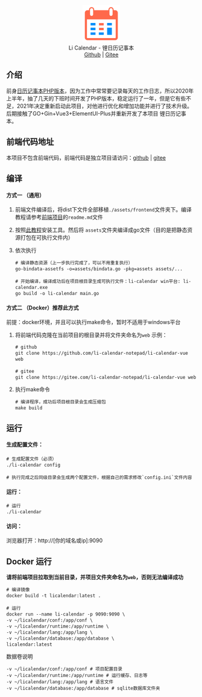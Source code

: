 

<p align="center">
<img alt="li calendar" src="./readme_src/logo.png" width="100px" />
<br>
Li Calendar - 锂日历记事本
<br>
<a title="Github" target="_blank" href="https://github.com/li-calendar-notepad">Github</a> |
<a title="Gitee" target="_blank" href="https://gitee.com/li-calendar-notepad">Gitee</a> 
</p>





## 介绍

前身[日历记事本PHP版本](https://gitee.com/hslr/calendar_notepad)，因为工作中常常要记录每天的工作日志，所以2020年上半年，抽了几天的下班时间开发了PHP版本，稳定运行了一年，但是它有些不足，2021年决定重新启动此项目，对他进行优化和增加功能并进行了技术升级。后期接触了GO+Gin+Vue3+ElementUI-Plus并重新开发了本项目 锂日历记事本。

## 前端代码地址
本项目不包含前端代码，前端代码是独立项目请访问：[github](https://github.com/li-calendar-notepad/li-calendar-vue) | [gitee](https://gitee.com/li-calendar-notepad/li-calendar-vue)

## 编译

#### 方式一 （通用）

1. 前端文件编译后，将dist下文件全部移植`./assets/frontend`文件夹下。编译教程请参考[前端项目](#前端代码地址)的`readme.md`文件

2. 按照[此教程](./assets/readme.md)安装工具。然后将
    `assets`文件夹编译成go文件（目的是把静态资源打包在可执行文件内）
3. 依次执行
    ```shell
    # 编译静态资源（上一步执行完成了，可以不用重复执行）
    go-bindata-assetfs -o=assets/bindata.go -pkg=assets assets/... 
    
    # 开始编译，编译成功后在项目根目录生成可执行文件：li-calendar win平台: li-calendar.exe
    go build -o li-calendar main.go
    ```
#### 方式二 （Docker）推荐此方式

前提：docker环境，并且可以执行make命令，暂时不适用于windows平台

1. 将前端代码克隆在当前项目的根目录并将文件夹命名为`web`
    示例：
    ```shell
    # github
    git clone https://github.com/li-calendar-notepad/li-calendar-vue web
    
    # gitee
    git clone https://gitee.com/li-calendar-notepad/li-calendar-vue web
    ```
2. 执行make命令
    ```shell
    # 编译程序，成功后项目根目录会生成压缩包
    make build
    ```

## 运行

#### 生成配置文件：
```
# 生成配置文件（必须）
./li-calendar config

# 执行完成之后同级目录会生成两个配置文件，根据自己的需求修改`config.ini`文件内容
```

#### 运行：
```
# 运行
./li-calendar 
```

#### 访问：
浏览器打开：http://[你的域名或ip]:9090


## Docker 运行

**请将前端项目拉取到当前目录，并项目文件夹命名为`web`，否则无法编译成功**

```shell
# 编译镜像
docker build -t licalendar:latest . 

# 运行
docker run --name li-calendar -p 9090:9090 \
-v ~/licalendar/conf:/app/conf \
-v ~/licalendar/runtime:/app/runtime \
-v ~/licalendar/lang:/app/lang \
-v ~/licalendar/database:/app/database \
licalendar:latest
```

数据卷说明
```
-v ~/licalendar/conf:/app/conf # 项目配置目录
-v ~/licalendar/runtime:/app/runtime # 运行缓存、日志等
-v ~/licalendar/lang:/app/lang # 语言文件
-v ~/licalendar/database:/app/database # sqlite数据库文件夹
```